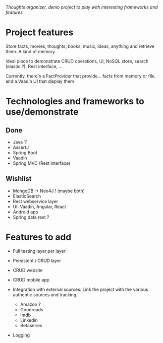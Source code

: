 _Thoughts organizer, demo project to play with interesting frameworks and features_

# Project features

Store facts, movies, thoughts, books, music, ideas, anything and retrieve them. A kind of memory.

Ideal place to demonstrate CRUD operations, UI, NoSQL store, search (elastic ?), Rest interface, ...

Currently, there's a FactProvider that provide... facts from memory or file, and a Vaadin UI that display them

# Technologies and frameworks to use/demonstrate

## Done

* Java 11
* AssertJ
* Spring Boot
* Vaadin
* Spring MVC (Rest interface)

## Wishlist

* MongoDB -> Neo4J ! (maybe both)
* ElasticSearch
* Rest webservice layer
* UI: Vaadin, Angular, React
* Android app
* Spring data rest ?

# Features to add

* Full testing layer per layer

* Persistent / CRUD layer

* CRUD website

* CRUD mobile app

* Integration with external sources: Link the project with the various authentic sources and tracking:
  * Amazon ?
  * Goodreads
  * Imdb
  * Linkedin
  * Betaseries

* Logging